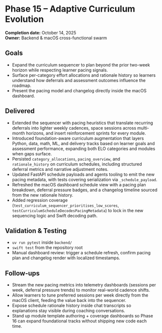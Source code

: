 # Phase 15 – Adaptive Curriculum Evolution

**Completion date:** October 14, 2025  
**Owner:** Backend & macOS cross-functional swarm

## Goals
- Expand the curriculum sequencer to plan beyond the prior two-week horizon while respecting learner pacing signals.
- Surface per-category effort allocations and rationale history so learners understand how deferrals and assessment outcomes influence the roadmap.
- Present the pacing model and changelog directly inside the macOS dashboard.

## Delivered
- Extended the sequencer with pacing heuristics that translate recurring deferrals into lighter weekly cadences, space sessions across multi-month horizons, and insert reinforcement sprints for every module.
- Introduced foundation-aware curriculum augmentation that layers Python, data, math, ML, and delivery tracks based on learner goals and assessment performance, expanding both ELO categories and modules when gaps surface.
- Persisted `category_allocations`, `pacing_overview`, and `rationale_history` on curriculum schedules, including structured deferral metrics and narrative adjustment notes.
- Updated FastAPI schedule payloads and agents tooling to emit the new pacing metadata, with tests covering serialization via `_schedule_payload`.
- Refreshed the macOS dashboard schedule view with a pacing plan breakdown, deferral pressure badges, and a changelog timeline sourced from the new rationale history.
- Added regression coverage (`test_curriculum_sequencer_prioritises_low_scores`, `testCurriculumScheduleDecodesPacingMetadata`) to lock in the new sequencing logic and Swift decoding path.

## Validation & Testing
- `uv run pytest` inside `backend/`
- `swift test` from the repository root
- Manual dashboard review: trigger a schedule refresh, confirm pacing plan and changelog render with localized timestamps.

## Follow-ups
- Stream the new pacing metrics into telemetry dashboards (sessions per week, deferral pressure trends) to monitor real-world cadence shifts.
- Allow learners to tune preferred sessions per week directly from the macOS client, feeding the value back into the sequencer.
- Expose schedule rationale history inside chat transcripts so explanations stay visible during coaching conversations.
- Stand up module template authoring + coverage dashboards so Phase 16 can expand foundational tracks without shipping new code each time.
